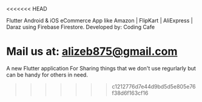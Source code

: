 
<<<<<<< HEAD


Flutter Android & iOS eCommerce App like Amazon | FlipKart | AliExpress | Daraz using Firebase Firestore.
Developed by: Coding Cafe

Mail us at: alizeb875@gmail.com
=======
A new Flutter application For Sharing things that we don't use regurlarly but can be handy for others in need.

>>>>>>> c1212776d7e44d9bd5d5e805e76f38d6f163cf16
